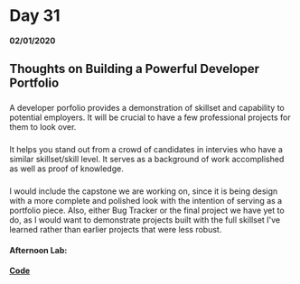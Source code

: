# Day 31
__02/01/2020__

## Thoughts on Building a Powerful Developer Portfolio

### 
A developer porfolio provides a demonstration of skillset and capability to potential employers.  It will be crucial to have a few professional projects for them to look over.

### 
It helps you stand out from a crowd of candidates in intervies who have a similar skillset/skill level.  It serves as a background of work accomplished as well as proof of knowledge.

### 
I would include the capstone we are working on, since it is being design with a more complete and polished look with the intention of serving as a portfolio piece. Also, either Bug Tracker or the final project we have yet to do, as I would want to demonstrate projects built with the full skillset I've learned rather than earlier projects that were less robust.

#### Afternoon Lab: []()
####                [ Code]()